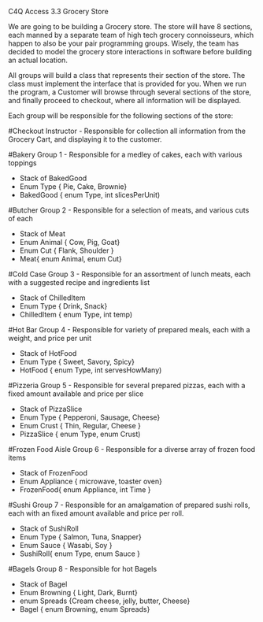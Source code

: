 C4Q Access 3.3 Grocery Store

We are going to be building a Grocery store. The store will have 8 sections, each manned by a separate team of high tech grocery connoisseurs, which happen to also be your pair programming groups. Wisely, the team has decided to model the grocery store interactions in software before building an actual location.

All groups will build a class that represents their section of the store. The class must implement the interface that is provided for you. When we run the program, a Customer will browse through several sections of the store, and finally proceed to checkout, where all information will be displayed.

Each group will be responsible for the following sections of the store:

#Checkout
Instructor - Responsible for collection all information from the Grocery Cart, and displaying it to the customer.

#Bakery
Group 1 - Responsible for a medley of cakes, each with various toppings
* Stack of BakedGood
* Enum Type { Pie, Cake, Brownie}
* BakedGood { enum Type, int slicesPerUnit)


#Butcher
Group 2 - Responsible for a selection of meats, and various cuts of each
* Stack of Meat
* Enum Animal { Cow, Pig, Goat}
* Enum Cut { Flank, Shoulder }
* Meat{ enum Animal, enum Cut}

#Cold Case
Group 3 - Responsible for an assortment of lunch meats, each with a suggested recipe and ingredients list
* Stack of ChilledItem
* Enum Type { Drink, Snack}
* ChilledItem { enum Type, int temp)

#Hot Bar
Group 4 - Responsible for variety of prepared meals, each with a weight, and price per unit
* Stack of HotFood
* Enum Type { Sweet, Savory, Spicy}
* HotFood { enum Type, int servesHowMany)

#Pizzeria
Group 5 - Responsible for several prepared pizzas, each with a fixed amount available and price per slice
* Stack of PizzaSlice
* Enum Type { Pepperoni, Sausage, Cheese}
* Enum Crust { Thin, Regular, Cheese }
* PizzaSlice { enum Type, enum Crust)

#Frozen Food Aisle
Group 6 - Responsible for a diverse array of frozen food items
* Stack of FrozenFood
* Enum Appliance { microwave, toaster oven}
* FrozenFood{ enum Appliance, int Time }

#Sushi
Group 7 - Responsible for an amalgamation of prepared sushi rolls, each with an fixed amount available and price per roll.
* Stack of SushiRoll
* Enum Type { Salmon, Tuna,  Snapper}
* Enum Sauce { Wasabi, Soy }
* SushiRoll{ enum Type, enum Sauce }


#Bagels
Group 8 - Responsible for hot Bagels
* Stack of Bagel
* Enum Browning { Light, Dark, Burnt}
* enum Spreads {Cream cheese, jelly, butter, Cheese}
* Bagel { enum Browning, enum Spreads}
